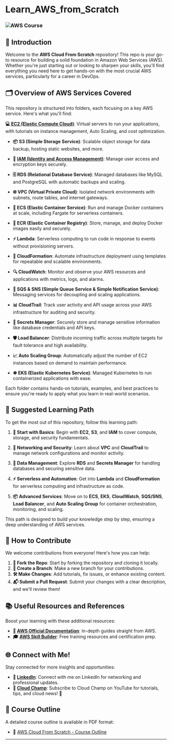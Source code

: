 # Learn_AWS_from_Scratch

### ![AWS Course](AWS_Course.png)


## 🌟 Introduction
Welcome to the **AWS Cloud From Scratch** repository! This repo is your go-to resource for building a solid foundation in Amazon Web Services (AWS). Whether you're just starting out or looking to sharpen your skills, you'll find everything you need here to get hands-on with the most crucial AWS services, particularly for a career in DevOps.

## 🗂 Overview of AWS Services Covered
This repository is structured into folders, each focusing on a key AWS service. Here's what you'll find:

**💻 [EC2 (Elastic Compute Cloud)](./EC2)**: Virtual servers to run your applications, with tutorials on instance management, Auto Scaling, and cost optimization.
  
- **📦 S3 (Simple Storage Service)**: Scalable object storage for data backup, hosting static websites, and more.

- **🔐 [IAM (Identity and Access Management)](./AWS%20IAM/)**: Manage user access and encryption keys securely.

- **🗄️ RDS (Relational Database Service)**: Managed databases like MySQL and PostgreSQL with automatic backups and scaling.

- **🌐 VPC (Virtual Private Cloud)**: Isolated network environments with subnets, route tables, and internet gateways.

- **🐳 ECS (Elastic Container Service)**: Run and manage Docker containers at scale, including Fargate for serverless containers.

- **🎯 ECR (Elastic Container Registry)**: Store, manage, and deploy Docker images easily and securely.

- **⚡ Lambda**: Serverless computing to run code in response to events without provisioning servers.

- **📜 CloudFormation**: Automate infrastructure deployment using templates for repeatable and scalable environments.

- **🔍 CloudWatch**: Monitor and observe your AWS resources and applications with metrics, logs, and alarms.

- **💬 SQS & SNS (Simple Queue Service & Simple Notification Service)**: Messaging services for decoupling and scaling applications.

- **📊 CloudTrail**: Track user activity and API usage across your AWS infrastructure for auditing and security.

- **🔑 Secrets Manager**: Securely store and manage sensitive information like database credentials and API keys.

- **🛡️ Load Balancer**: Distribute incoming traffic across multiple targets for fault tolerance and high availability.

- **📈 Auto Scaling Group**: Automatically adjust the number of EC2 instances based on demand to maintain performance.

- **☸️ EKS (Elastic Kubernetes Service)**: Managed Kubernetes to run containerized applications with ease.

Each folder contains hands-on tutorials, examples, and best practices to ensure you're ready to apply what you learn in real-world scenarios.

## 🧭 Suggested Learning Path
To get the most out of this repository, follow this learning path:

1. **🔰 Start with Basics**: Begin with **EC2**, **S3**, and **IAM** to cover compute, storage, and security fundamentals.
   
2. **🔐 Networking and Security**: Learn about **VPC** and **CloudTrail** to manage network configurations and monitor activity.

3. **💾 Data Management**: Explore **RDS** and **Secrets Manager** for handling databases and securing sensitive data.

4. **⚡ Serverless and Automation**: Get into **Lambda** and **CloudFormation** for serverless computing and infrastructure as code.

5. **📦 Advanced Services**: Move on to **ECS**, **EKS**, **CloudWatch**, **SQS/SNS**, **Load Balancer**, and **Auto Scaling Group** for container orchestration, monitoring, and scaling.

This path is designed to build your knowledge step by step, ensuring a deep understanding of AWS services.

## 🤝 How to Contribute
We welcome contributions from everyone! Here's how you can help:

1. **🍴 Fork the Repo**: Start by forking the repository and cloning it locally.
2. **🌿 Create a Branch**: Make a new branch for your contributions.
3. **🛠️ Make Changes**: Add tutorials, fix issues, or enhance existing content.
4. **📬 Submit a Pull Request**: Submit your changes with a clear description, and we'll review them!

## 📚 Useful Resources and References
Boost your learning with these additional resources:

- **📖 [AWS Official Documentation](https://aws.amazon.com/documentation/)**: In-depth guides straight from AWS.
- **🎓 [AWS Skill Builder](https://skillbuilder.aws/)**: Free training resources and certification prep.

## 🌐 Connect with Me!
Stay connected for more insights and opportunities:

- **🔗 [LinkedIn](https://www.linkedin.com/in/nasiullha-chaudhari/)**: Connect with me on LinkedIn for networking and professional updates.
- **📢 [Cloud Champ](https://www.youtube.com/@cloudchamp?sub_confirmation=1)**: Subscribe to Cloud Champ on YouTube for tutorials, tips, and cloud news! 🎥

## 📄 Course Outline
A detailed course outline is available in PDF format:

- 📂 [AWS Cloud From Scratch - Course Outline](https://app.napkin.ai/page/CgoiCHByb2Qtb25lEiwKBFBhZ2UaJGI4N2Y2NDk3LThkMGEtNGNmYS04NjQ1LTQ1MGJkOGM4MzBmMQ?s=1)

---
